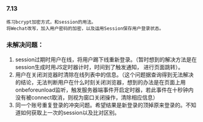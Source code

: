### 7.13
    
    练习bcrypt加密方式，和session的用法。
    将Wechat改写，加入用户密码的加密，以及运用Session保存用户登录状态。
    
### 未解决问题：

1. session过期时用户在线，将用户踢下线重新登录。（暂时想到的解决方法是在session生成时用JS定时器计时，时间到了触发通知，
    进行页面跳转）。
2. 用户在关闭浏览器时清除在线列表中的信息。（这个问题据查询得到无法解决的结论，无法判断用户在什么时刻关闭浏览器，想到的办法是在页面上用
    onbeforeunload监听，触发服务器端事件开启定时器，若此事件在十秒钟内没有被connect取消，则视为窗口关闭操作，清除相应信息）
3. 同一个账号重复登录的冲突问题。希望结果是新登录的顶掉原来登录的。不知道如何获取上一次的session以及比对区别。
    
